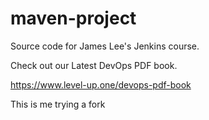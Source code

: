 # maven-project
Source code for James Lee's Jenkins course.

Check out our Latest DevOps PDF book.

https://www.level-up.one/devops-pdf-book

This is me trying a fork
